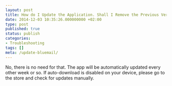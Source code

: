 ```yaml
---
layout: post
title: How do I Update the Application. Shall I Remove the Previous Version?
date: 2014-12-03 10:35:26.000000000 +02:00
type: post
published: true
status: publish
categories:
- Troubleshooting
tags: []
meta: /update-bluemail/
---
```


No, there is no need for that. The app will be automatically updated every other week or so. If auto-download is disabled on your device, please go to the store and check for updates manually.